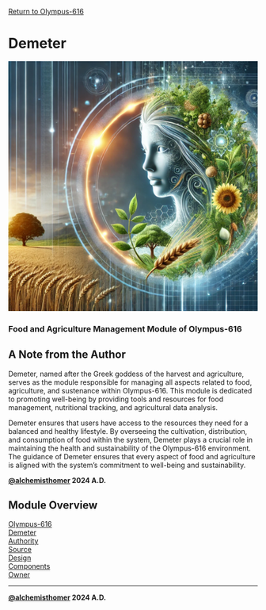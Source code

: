 [Return to Olympus-616](../olympus-616/README.md)

# Demeter
![demeter](./demeter.avatar.png)

### Food and Agriculture Management Module of Olympus-616

## A Note from the Author
Demeter, named after the Greek goddess of the harvest and agriculture, serves as the module responsible for managing all aspects related to food, agriculture, and sustenance within Olympus-616. This module is dedicated to promoting well-being by providing tools and resources for food management, nutritional tracking, and agricultural data analysis.

Demeter ensures that users have access to the resources they need for a balanced and healthy lifestyle. By overseeing the cultivation, distribution, and consumption of food within the system, Demeter plays a crucial role in maintaining the health and sustainability of the Olympus-616 environment. The guidance of Demeter ensures that every aspect of food and agriculture is aligned with the system’s commitment to well-being and sustainability.

****[@alchemisthomer](https://github.com/alchemisthomer)
2024 A.D.****

## Module Overview
[Olympus-616](../../README.md)  
[Demeter](README.md)  
[Authority](../zeus/zeus.components.md)  
[Source](demeter.source.md)  
[Design](demeter.design.md)  
[Components](demeter.components.md)  
[Owner](https://github.com/alchemisthomer)

***
**[@alchemisthomer](https://github.com/alchemisthomer)
2024 A.D.**

